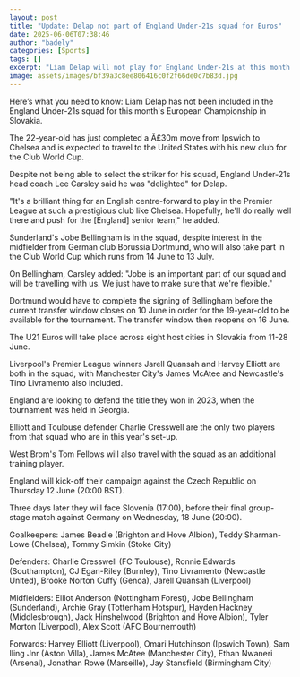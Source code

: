 ```yaml
---
layout: post
title: "Update: Delap not part of England Under-21s squad for Euros"
date: 2025-06-06T07:38:46
author: "badely"
categories: [Sports]
tags: []
excerpt: "Liam Delap will not play for England Under-21s at this month's European Championship following his transfer from Ipswich to Chelsea."
image: assets/images/bf39a3c8ee806416c0f2f66de0c7b83d.jpg
---
```


Here’s what you need to know: Liam Delap has not been included in the England Under-21s squad for this month's European Championship in Slovakia.

The 22-year-old has just completed a Â£30m move from Ipswich to Chelsea and is expected to travel to the United States with his new club for the Club World Cup.

Despite not being able to select the striker for his squad, England Under-21s head coach Lee Carsley said he was "delighted" for Delap.

"It's a brilliant thing for an English centre-forward to play in the Premier League at such a prestigious club like Chelsea. Hopefully, he'll do really well there and push for the [England] senior team," he added.

Sunderland's Jobe Bellingham is in the squad, despite interest in the midfielder from German club Borussia Dortmund, who will also take part in the Club World Cup which runs from 14 June to 13 July.

On Bellingham, Carsley added: "Jobe is an important part of our squad and will be travelling with us. We just have to make sure that we're flexible."

Dortmund would have to complete the signing of Bellingham before the current transfer window closes on 10 June in order for the 19-year-old to be available for the tournament. The transfer window then reopens on 16 June.

The U21 Euros will take place across eight host cities in Slovakia from 11-28 June.

Liverpool's Premier League winners Jarell Quansah and Harvey Elliott are both in the squad, with Manchester City's James McAtee and Newcastle's Tino Livramento also included.

England are looking to defend the title they won in 2023, when the tournament was held in Georgia.

Elliott and Toulouse defender Charlie Cresswell are the only two players from that squad who are in this year's set-up.

West Brom's Tom Fellows will also travel with the squad as an additional training player.

England will kick-off their campaign against the Czech Republic on Thursday 12 June (20:00 BST).

Three days later they will face Slovenia (17:00), before their final group-stage match against Germany on Wednesday, 18 June (20:00).

Goalkeepers: James Beadle (Brighton and Hove Albion), Teddy Sharman-Lowe (Chelsea), Tommy Simkin (Stoke City)

Defenders: Charlie Cresswell (FC Toulouse), Ronnie Edwards (Southampton), CJ Egan-Riley (Burnley), Tino Livramento (Newcastle United), Brooke Norton Cuffy (Genoa), Jarell Quansah (Liverpool)

Midfielders: Elliot Anderson (Nottingham Forest), Jobe Bellingham (Sunderland), Archie Gray (Tottenham Hotspur), Hayden Hackney (Middlesbrough), Jack Hinshelwood (Brighton and Hove Albion), Tyler Morton (Liverpool), Alex Scott (AFC Bournemouth)

Forwards: Harvey Elliott (Liverpool), Omari Hutchinson (Ipswich Town), Sam Iling Jnr (Aston Villa), James McAtee (Manchester City), Ethan Nwaneri (Arsenal), Jonathan Rowe (Marseille), Jay Stansfield (Birmingham City)

